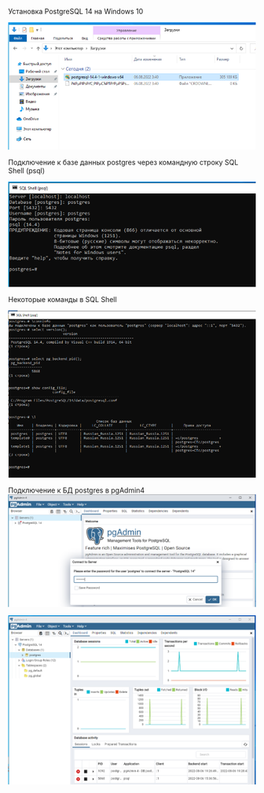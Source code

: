 Установка PostgreSQL 14 на Windows 10

![Установка](https://github.com/MariKuznetsova/StudyDatabases/blob/main/homework/6.%20%D0%A3%D1%81%D1%82%D0%B0%D0%BD%D0%BE%D0%B2%D0%BA%D0%B0%20Postgres/1.%D0%97%D0%B0%D0%BF%D1%83%D1%81%D0%BA_%D1%83%D1%81%D1%82%D0%B0%D0%BD%D0%BE%D0%B2%D0%BA%D0%B8.png?raw=true)


Подключение к базе данных postgres через командную строку SQL Shell (psql)

![Подключение через командную строку](https://github.com/MariKuznetsova/StudyDatabases/blob/main/homework/6.%20%D0%A3%D1%81%D1%82%D0%B0%D0%BD%D0%BE%D0%B2%D0%BA%D0%B0%20Postgres/6.%D0%9F%D0%BE%D0%B4%D0%BA%D0%BB%D1%8E%D1%87%D0%B5%D0%BD%D0%B8%D0%B5_%D0%BA_%D1%81%D0%B5%D1%80%D0%B2%D0%B5%D1%80%D1%83.png?raw=true)

Некоторые команды в SQL Shell

![Команды в SQL Shell](https://github.com/MariKuznetsova/StudyDatabases/blob/main/homework/6.%20%D0%A3%D1%81%D1%82%D0%B0%D0%BD%D0%BE%D0%B2%D0%BA%D0%B0%20Postgres/7.%D0%9D%D0%B5%D0%BA%D0%BE%D1%82%D0%BE%D1%80%D1%8B%D0%B5_%D0%BA%D0%BE%D0%BC%D0%B0%D0%BD%D0%B4%D1%8B_%D0%B2_SQLShell.png?raw=true)


Подключение к БД postgres в pgAdmin4
![Ввод пароля в pgAdmin](https://github.com/MariKuznetsova/StudyDatabases/blob/main/homework/6.%20%D0%A3%D1%81%D1%82%D0%B0%D0%BD%D0%BE%D0%B2%D0%BA%D0%B0%20Postgres/8.%D0%9F%D0%BE%D0%B4%D0%BA%D0%BB%D1%8E%D1%87%D0%B5%D0%BD%D0%B8%D0%B5_%D0%BA_postgres_%D0%B2_pgadmin.png?raw=true)

![Доступ к postgres через pgAdmin](https://github.com/MariKuznetsova/StudyDatabases/blob/main/homework/6.%20%D0%A3%D1%81%D1%82%D0%B0%D0%BD%D0%BE%D0%B2%D0%BA%D0%B0%20Postgres/9.%D0%9F%D0%BE%D0%B4%D0%BA%D0%BB%D1%8E%D1%87%D0%B5%D0%BD%D0%BE_%D0%BA_postgres_%D0%B2_pgadmin.png?raw=true)
